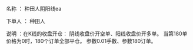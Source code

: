名称 ： 种田人阴阳线ea

下单人 ： 种田人

说明 ：在K线的收盘开仓：
      阴线收盘价开空单、阳线收盘价开多单。
      当第180单价格为0时，180个订单全部平仓。
      参数0.01手数、参数180订单。